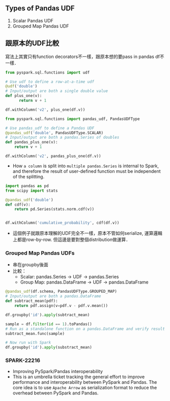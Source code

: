 

## Types of Pandas UDF
1. Scalar Pandas UDF
2. Grouped Map Pandas UDF

## 跟原本的UDF比較
寫法上其實只有function decorators不一樣，跟原本想的要pass in pandas df不一樣．
```python
from pyspark.sql.functions import udf

# Use udf to define a row-at-a-time udf
@udf('double')
# Input/output are both a single double value
def plus_one(v):
      return v + 1

df.withColumn('v2', plus_one(df.v))
```

```python
from pyspark.sql.functions import pandas_udf, PandasUDFType

# Use pandas_udf to define a Pandas UDF
@pandas_udf('double', PandasUDFType.SCALAR)
# Input/output are both a pandas.Series of doubles
def pandas_plus_one(v):
    return v + 1

df.withColumn('v2', pandas_plus_one(df.v))
```

- How `a column` is split into `multiple pandas.Series` is internal to Spark, and therefore the result of user-defined function must be independent of the splitting.


```python
import pandas as pd
from scipy import stats

@pandas_udf('double')
def cdf(v):
    return pd.Series(stats.norm.cdf(v))


df.withColumn('cumulative_probability', cdf(df.v))
```
- 這個例子就跟原本理解的UDF完全不一樣，原本不管如何serialize, 運算邏輯上都是row-by-row. 但這邊是要對整個distribution做運算．

### Grouped Map Pandas UDFs
- 串在groupby後面
- 比較：
    - Scalar: pandas.Series -> UDF -> pandas.Series
    - Group Map: pandas.DataFrame -> UDF -> pandas.DataFrame


```python
@pandas_udf(df.schema, PandasUDFType.GROUPED_MAP)
# Input/output are both a pandas.DataFrame
def subtract_mean(pdf):
    return pdf.assign(v=pdf.v - pdf.v.mean())

df.groupby('id').apply(subtract_mean)
```

```python
sample = df.filter(id == 1).toPandas()
# Run as a standalone function on a pandas.DataFrame and verify result
subtract_mean.func(sample)

# Now run with Spark
df.groupby('id').apply(substract_mean)
```


### SPARK-22216
- Improving PySpark/Pandas interoperability
- This is an umbrella ticket tracking the general effort to improve performance and interoperability between PySpark and Pandas. The core idea is to use `Apache Arrow` as serialization format to reduce the overhead between PySpark and Pandas.